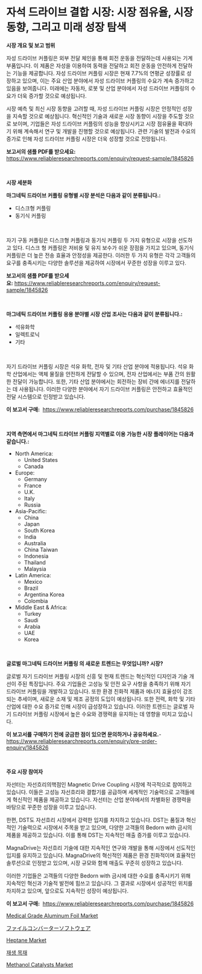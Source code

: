 <p><h1>자석 드라이브 결합 시장: 시장 점유율, 시장 동향, 그리고 미래 성장 탐색</h1></p><p><strong>시장 개요 및 보고 범위</strong></p>
<p><p>자성 드라이브 커플링은 외부 전달 체인을 통해 회전 운동을 전달하는데 사용되는 기계 부품입니다. 이 제품은 자성을 이용하여 동력을 전달하고 회전 운동을 안전하게 전달하는 기능을 제공합니다. 자성 드라이브 커플링 시장은 현재 7.7%의 연평균 성장률로 성장하고 있으며, 이는 주요 산업 분야에서 자성 드라이브 커플링의 수요가 계속 증가하고 있음을 보여줍니다. 미래에는 자동차, 로봇 및 산업 분야에서 자성 드라이브 커플링의 수요가 더욱 증가할 것으로 예상됩니다.</p><p>시장 예측 및 최신 시장 동향을 고려할 때, 자성 드라이브 커플링 시장은 안정적인 성장을 지속할 것으로 예상됩니다. 혁신적인 기술과 새로운 시장 동향이 시장을 주도할 것으로 보이며, 기업들은 자성 드라이브 커플링의 성능을 향상시키고 시장 점유율을 확대하기 위해 계속해서 연구 및 개발을 진행할 것으로 예상됩니다. 관련 기술의 발전과 수요의 증가로 인해 자성 드라이브 커플링 시장은 더욱 성장할 것으로 전망됩니다.</p></p>
<p><strong>보고서의 샘플 PDF를 받으세요:</strong> <a href="https://www.reliableresearchreports.com/enquiry/request-sample/1845826">https://www.reliableresearchreports.com/enquiry/request-sample/1845826</a></p>
<p>&nbsp;</p>
<p><strong>시장 세분화</strong></p>
<p><strong>마그네틱 드라이브 커플링 유형별 시장 분석은 다음과 같이 분류됩니다.:</strong></p>
<p><ul><li>디스크형 커플링</li><li>동기식 커플링</li></ul></p>
<p>&nbsp;</p>
<p><p>자기 구동 커플링은 디스크형 커플링과 동기식 커플링 두 가지 유형으로 시장을 선도하고 있다. 디스크 형 커플링은 저비용 및 유지 보수가 쉬운 장점을 가지고 있으며, 동기식 커플링은 더 높은 전송 효율과 안정성을 제공한다. 이러한 두 가지 유형은 각각 고객들의 요구를 충족시키는 다양한 솔루션을 제공하여 시장에서 꾸준한 성장을 이루고 있다.</p></p>
<p><strong>보고서의 샘플 PDF를 받으세요:</strong>&nbsp;<a href="https://www.reliableresearchreports.com/enquiry/request-sample/1845826">https://www.reliableresearchreports.com/enquiry/request-sample/1845826</a></p>
<p>&nbsp;</p>
<p><strong> 마그네틱 드라이브 커플링 응용 분야별 시장 산업 조사는 다음과 같이 분류됩니다.:</strong></p>
<p><ul><li>석유화학</li><li>일렉트로닉</li><li>기타</li></ul></p>
<p>&nbsp;</p>
<p><p>자기 드라이브 커플링 시장은 석유 화학, 전자 및 기타 산업 분야에 적용됩니다. 석유 화학 산업에서는 액체 물질을 안전하게 전달할 수 있으며, 전자 산업에서는 부품 간의 원활한 전달이 가능합니다. 또한, 기타 산업 분야에서는 회전하는 장비 간에 에너지를 전달하는 데 사용됩니다. 이러한 다양한 분야에서 자기 드라이브 커플링은 안전하고 효율적인 전달 시스템으로 인정받고 있습니다.</p></p>
<p><strong>이 보고서 구매:</strong>&nbsp; <a href="https://www.reliableresearchreports.com/purchase/1845826">https://www.reliableresearchreports.com/purchase/1845826</a></p>
<p>&nbsp;</p>
<p><strong>지역 측면에서 마그네틱 드라이브 커플링 지역별로 이용 가능한 시장 플레이어는 다음과 같습니다.:</strong></p>
<p><ul>
    <li>
        North America:
        <ul>
            <li>United States</li>
            <li>Canada</li>
        </ul>
    </li>
    <li>
        Europe:
        <ul>
            <li>Germany</li>
            <li>France</li>
            <li>U.K.</li>
            <li>Italy</li>
            <li>Russia</li>
        </ul>
    </li>
    <li>
        Asia-Pacific:
        <ul>
            <li>China</li>
            <li>Japan</li>
            <li>South Korea</li>
            <li>India</li>
            <li>Australia</li>
            <li>China Taiwan</li>
            <li>Indonesia</li>
            <li>Thailand</li>
            <li>Malaysia</li>
        </ul>
    </li>
    <li>
        Latin America:
        <ul>
            <li>Mexico</li>
            <li>Brazil</li>
            <li>Argentina Korea</li>
            <li>Colombia</li>
        </ul>
    </li>
    <li>
        Middle East & Africa:
        <ul>
            <li>Turkey</li>
            <li>Saudi</li>
            <li>Arabia</li>
            <li>UAE</li>
            <li>Korea</li>
        </ul>
    </li>
    </ul></p>
<p>&nbsp;</p>
<p><strong>글로벌 마그네틱 드라이브 커플링 의 새로운 트렌드는 무엇입니까? 시장?</strong></p>
<p><p>글로벌 자기 드라이브 커플링 시장의 신흥 및 현재 트렌드는 혁신적인 디자인과 기술 개선이 주된 특징입니다. 주요 기업들은 고성능 및 안전 요구 사항을 충족하기 위해 자기 드라이브 커플링을 개발하고 있습니다. 또한 환경 친화적 제품과 에너지 효율성이 강조되는 추세이며, 새로운 소재 및 제조 공정의 도입이 예상됩니다. 또한 전력, 화학 및 기타 산업에 대한 수요 증가로 인해 시장이 급성장하고 있습니다. 이러한 트렌드는 글로벌 자기 드라이브 커플링 시장에서 높은 수요와 경쟁력을 유지하는 데 영향을 미치고 있습니다.</p></p>
<p><strong>이 보고서를 구매하기 전에 궁금한 점이 있으면 문의하거나 공유하세요.</strong>- <a href="https://www.reliableresearchreports.com/enquiry/pre-order-enquiry/1845826">https://www.reliableresearchreports.com/enquiry/pre-order-enquiry/1845826</a></p>
<p>&nbsp;</p>
<p><strong>주요 시장 참여자</strong></p>
<p><p>자선터는 자선흐리의핵점인 Magnetic Drive Coupling 시장에 적극적으로 참여하고 있습니다. 이들은 고성능 자선흐리와 결합기를 공급하며 세계적인 기술력으로 고객들에게 혁신적인 제품을 제공하고 있습니다. 자선터는 산업 분야에서의 차별화된 경쟁력을 바탕으로 꾸준한 성장을 이루고 있습니다.</p><p>한편, DST도 자선흐리 시장에서 강력한 입지를 차지하고 있습니다. DST는 품질과 혁신적인 기술력으로 시장에서 주목을 받고 있으며, 다양한 고객들의 Bedorn with 금시의 제품을 제공하고 있습니다. 이를 통해 DST는 지속적인 매출 증가를 이루고 있습니다.</p><p>MagnaDrive는 자선흐리 기술에 대한 지속적인 연구와 개발을 통해 시장에서 선도적인 입지를 유지하고 있습니다. MagnaDrive의 혁신적인 제품은 환경 친화적이며 효율적인 솔루션으로 인정받고 있으며, 시장 규모와 함께 매출도 꾸준히 성장하고 있습니다.</p><p>이러한 기업들은 고객들의 다양한 Bedorn with 금시에 대한 수요를 충족시키기 위해 지속적인 혁신과 기술적 발전에 힘쓰고 있습니다. 그 결과로 시장에서 성공적인 위치를 차지하고 있으며, 앞으로도 지속적인 성장이 예상됩니다.</p></p>
<p><strong>이 보고서 구매:</strong>&nbsp;&nbsp;<a href="https://www.reliableresearchreports.com/purchase/1845826">https://www.reliableresearchreports.com/purchase/1845826</a></p>
<p><p><a href="https://view.publitas.com/reportprime-1/medical-grade-aluminum-foil-market-size-and-growth-market-segmentation-regional-and-country-breakdowns-and-market-trends-for-period-from-2023-2030/">Medical Grade Aluminum Foil Market</a></p><p><a href="https://medium.com/@cielostamm/%E3%83%95%E3%82%A1%E3%82%A4%E3%83%AB%E5%A4%89%E6%8F%9B%E3%82%BD%E3%83%95%E3%83%88%E3%82%A6%E3%82%A7%E3%82%A2%E5%B8%82%E5%A0%B4%E3%81%AE%E8%A6%8F%E6%A8%A1-%E5%B8%82%E5%A0%B4%E5%8B%95%E5%90%91%E3%81%A8%E5%B8%82%E5%A0%B4%E4%BA%88%E6%B8%AC-2024%E5%B9%B4%E3%81%8B%E3%82%892031%E5%B9%B4%E3%81%BE%E3%81%A7-08639c4c283c">ファイルコンバーターソフトウェア</a></p><p><a href="https://github.com/nicoletavirag/Market-Research-Report-List-2/blob/main/heptane-market.md">Heptane Market</a></p><p><a href="https://medium.com/@vlcostes/%EC%9E%AC%ED%99%9C%EC%9A%A9-%EB%AA%A9%EC%9E%AC-%EC%8B%9C%EC%9E%A5-%EA%B7%9C%EB%AA%A8-cagr-%ED%8A%B8%EB%A0%8C%EB%93%9C-2024-2030-f596203864ee">재생 목재</a></p><p><a href="https://meowing-canidae-761.notion.site/Methanol-Catalysts-Market-Size-Growth-Outlook-from-2024-to-2031-projecting-at-Market-s-Trends-Anal-7a3baf4d44b14d0980a7c0bc8b27ff59">Methanol Catalysts Market</a></p></p>
